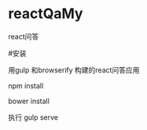 # reactQaMy
react问答

#安装

用gulp 和browserify 构建的react问答应用

npm install 

bower install

执行 gulp serve
